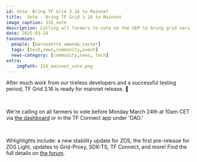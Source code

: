 ```yaml
---
id: Vote- Bring TF Grid 3.16 to Mainnet
title:  Vote - Bring TF Grid 3.16 to Mainnet
image_caption: 316_vote
description: Calling all farmers to vote on the GEP to bring grid version 3.16 to mainnet!
date: 2025-03-18
taxonomies:
  people: [bernadette_amanda_caster]
  tags: [tech,news,community,event]
  news-category: [community,news, tech]
extra:
    imgPath: 316_mainnet_vote.png
---
```


After much work from our tireless developers and a successful testing period, TF Grid 3.16 is ready for mainnet release. 🎉

<br/>

We're calling on all farmers to vote before Monday March 24th at 10am CET via [the dashboard](https://dashboard.grid.tf/) or in the TF Connect app under 'DAO.'

<br/>

WHighlights include: a new stability update for ZOS, the first pre-release for ZOS Light, updates to Grid-Proxy, SDK-TS, TF Connect, and more! Find the full details on [the forum](https://forum.threefold.io/t/gep-tf-grid-mainnet-release-3-16/4526).



